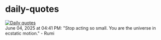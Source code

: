 # daily-quotes
[![Daily quotes](https://github.com/ceepu8/daily-quotes/actions/workflows/daily-quote.yml/badge.svg)](https://github.com/ceepu8/daily-quotes/actions/workflows/daily-quote.yml)<br/>
June 04, 2025 at 04:41 PM: "Stop acting so small. You are the universe in ecstatic motion." - Rumi
